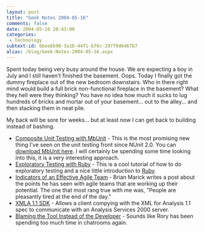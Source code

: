 ```yaml
---
layout: post
title: "Geek Notes 2004-05-16"
comments: false
date: 2004-05-16 20:43:00
categories:
 - Technology
subtext-id: 6bee6b90-3a1b-44f1-b76c-297f9d6467b7
alias: /blog/Geek-Notes-2004-05-16.aspx
---
```



Spent today being very busy around the house. We are expecting a boy in July and I still haven't finished the basement. Oops. Today I finally got the dummy fireplace out of the new bedroom downstairs. Who in there right mind would build a full brick non-functional fireplace in the basement? What they hell were they thinking? You have no idea how much it sucks to lug hundreds of bricks and mortar out of your basement... out to the alley... and then stacking them in neat pile.

My back will be sore for weeks... but at least now I can get back to building instead of bashing.

  * [Composite Unit Testing with MbUnit](http://blog.dotnetwiki.org/archive/2004/05/13/206.aspx) - This is the most promising new thing I've seen on the unit testing front since NUnit 2.0. You can [download MbUnit here](http://mbunit.tigris.org/). I will certainly be spending some time looking into this, it is a very interesting approach.
  * [Exploratory Testing with Ruby](http://www.testing.com/writings/behind-the-screens.pdf) - This is a cool tutorial of how to do exploratory testing and a nice little introduction to [Ruby](http://www.ruby-lang.org/en/).
  * [Indicators of an Effective Agile Team](http://www.testing.com/cgi-bin/blog/2004/05/14#mindset) - Brian Marick writes a post about the points he has seen with agile teams that are working up their potential. The one that most rang true with me was, "People are pleasantly tired at the end of the day."
  * [XMLA 1.1 SDK](http://www.microsoft.com/downloads/details.aspx?familyid=7564a3fd-4729-4b09-9ee7-5e71140186ee) - Allows a client compying with the XML for Analysis 1.1 spec to communicate with an Analysis Services 2000 server.
  * [Blaming the Tool Instead of the Developer](http://neopoleon.com/blog/posts/6185.aspx) - Sounds like Rory has been spending too much time in chatrooms again.
